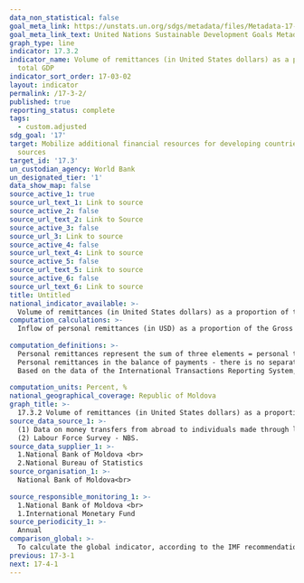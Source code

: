 ```yaml
---
data_non_statistical: false
goal_meta_link: https://unstats.un.org/sdgs/metadata/files/Metadata-17-03-02.pdf
goal_meta_link_text: United Nations Sustainable Development Goals Metadata (pdf 468kB)
graph_type: line
indicator: 17.3.2
indicator_name: Volume of remittances (in United States dollars) as a proportion of
  total GDP
indicator_sort_order: 17-03-02
layout: indicator
permalink: /17-3-2/
published: true
reporting_status: complete
tags:
  - custom.adjusted
sdg_goal: '17'
target: Mobilize additional financial resources for developing countries from multiple
  sources
target_id: '17.3'
un_custodian_agency: World Bank
un_designated_tier: '1'
data_show_map: false
source_active_1: true
source_url_text_1: Link to source
source_active_2: false
source_url_text_2: Link to Source
source_active_3: false
source_url_3: Link to source
source_active_4: false
source_url_text_4: Link to source
source_active_5: false
source_url_text_5: Link to source
source_active_6: false
source_url_text_6: Link to source
title: Untitled
national_indicator_available: >-
  Volume of remittances (in United States dollars) as a proportion of total GDP (recalculated in United States dollars)
computation_calculations: >-
  Inflow of personal remittances (in USD) as a proportion of the Gross Domestic Product (GDP) recalculated in USD * 100.<br> 
  
computation_definitions: >-
  Personal remittances represent the sum of three elements = personal transfers + net remuneration of non-resident employees (without taxes and fees, social contributions, transport expenses and expenses for staying in the host country) + Transfers of capital between households. (recommended by international methodological standards of the IMF “Balance of Payments and International Investment Position Manual”, VI edition (2009)” and „International Transactions in Remittances  – guide for compilers and users” (2009). <br> 
  Personal remittances in the balance of payments - there is no separate item or group of items in the balance of payments, the amount of which would represent personal remittances of individuals. As this indicator is of high interest for the Republic of Moldova, NBM developed an algorithm to estimate it. The indicator of personal remittances is calculated additionally to [the BP](http://www.bnm.md/bdi/pages/reports/dbp/DBP17.xhtml), [the IA ](http://www.bnm.md/files/CI_2018_final.pdf) and is presented separately for information purposes. To estimate the financial resources sent into the country through other ways, than those of licenced banks or post offices, they analyse the evolution of resident individuals' deposits, the evolution of the cash in foreign currency held by licenced banks, turnovers of the foreign exchange offices, as well as the evolution of real estate market and cars' market. They also take into account the predisposition to saving the money by the persons receiving remittances from abroad, as well as the evolution of these households' consumption. [see here](https://www.bnm.md/files/Norme_met_2018_web-final.pdf)<br> 
  Based on the data of the International Transactions Reporting System, they determine the estimated value thresholds for distribution of money transfers made by individuals from abroad in favour of those from the Republic of Moldova by type of transactions in: remuneration of resident employees; current transfers of individuals; transfers of capital among households. <br> 
  
computation_units: Percent, %
national_geographical_coverage: Republic of Moldova
graph_title: >-
  17.3.2 Volume of remittances (in United States dollars) as a proportion of total GDP (recalculated in United States dollars)
source_data_source_1: >-
  (1) Data on money transfers from abroad to individuals made through licenced banks or post offices - NBM<br> 
  (2) Labour Force Survey - NBS. 
source_data_supplier_1: >-
  1.National Bank of Moldova <br> 
  2.National Bureau of Statistics
source_organisation_1: >-
  National Bank of Moldova<br> 
  
source_responsible_monitoring_1: >-
  1.National Bank of Moldova <br> 
  1.International Monetary Fund
source_periodicity_1: >-
  Annual
comparison_global: >-
  To calculate the global indicator, according to the IMF recommendations (MBP 6), implemented by NBM, IMF used the sum of 3 components with recalculations, while NBM has a partial indicator with 2 components.
previous: 17-3-1
next: 17-4-1
---
```

